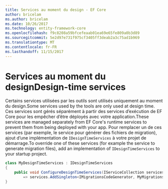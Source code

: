 ```yaml
---
title: Services au moment du design - EF Core
author: bricelam
ms.author: bricelam
ms.date: 10/26/2017
ms.technology: entity-framework-core
ms.openlocfilehash: f9c8208a59bfcefeaab01ea69e65fe809a0b3d89
ms.sourcegitcommit: 5e2d97e731f975cf3405ff3deab2a3c75ad1b969
ms.translationtype: MT
ms.contentlocale: fr-FR
ms.lasthandoff: 11/15/2017
---
```

<a name="design-time-services"></a><span data-ttu-id="48277-102">Services au moment du design</span><span class="sxs-lookup"><span data-stu-id="48277-102">Design-time services</span></span>
====================
<span data-ttu-id="48277-103">Certains services utilisées par les outils sont utilisés uniquement au moment du design.</span><span class="sxs-lookup"><span data-stu-id="48277-103">Some services used by the tools are only used at design time.</span></span> <span data-ttu-id="48277-104">Ces services sont gérés séparément à partir des services d’exécution de EF Core pour les empêcher d’être déployés avec votre application.</span><span class="sxs-lookup"><span data-stu-id="48277-104">These services are managed separately from EF Core's runtime services to prevent them from being deployed with your app.</span></span> <span data-ttu-id="48277-105">Pour remplacer un de ces services (par exemple, le service pour générer des fichiers de migration), ajout d’une implémentation de `IDesignTimeServices` à votre projet de démarrage.</span><span class="sxs-lookup"><span data-stu-id="48277-105">To override one of these services (for example the service to generate migration files), add an implementation of `IDesignTimeServices` to your startup project.</span></span>

``` csharp
class MyDesignTimeServices : IDesignTimeServices
{
    public void ConfigureDesignTimeServices(IServiceCollection services)
        => services.AddSingleton<IMigrationsCodeGenerator, MyMigrationsCodeGenerator>()
}
```
